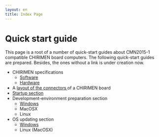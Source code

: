 ```yaml
---
layout: en
title: Index Page
---
```

# Quick start guide
This page is a root of a number of quick-start guides about CMN2015-1 compatible CHIRIMEN board computers.  The following quick-start guides are prepared. Besides, the ones without a link is under creation now.

- CHIRIMEN specifications
  - [Software](CMNsoft_spec.html)
  - [Hardware](CMN2015-1_spec.html)
- A [ layout of the connectors ](board_connectors.html)of a CHIRIMEN board  
- [Startup section](basic_startup.html)
- Development-environment preparation section
  - [Windows](dev_windows.html)
  - MacOSX
  - Linux
- OS updating section
  - [Windows](firmware_update_guide_for_windows.html)
  - Linux (MacOSX)
